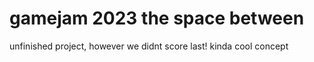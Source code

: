 # gamejam 2023 the space between

unfinished project, however we didnt score last! kinda cool concept
